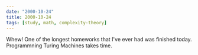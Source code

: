 ```yaml
---
date: "2000-10-24"
title: 2000-10-24
tags: [study, math, complexity-theory]
---
```

Whew! One of the longest homeworks that I've ever had was finished
today. Programmning Turing Machines takes time.

